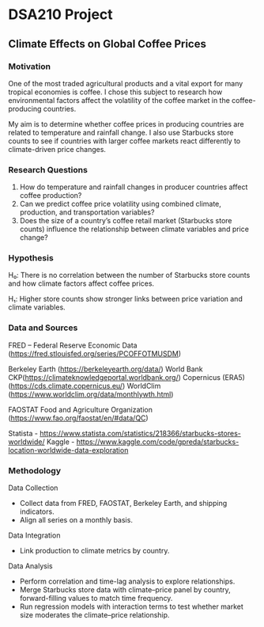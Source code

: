 # DSA210 Project  
## Climate Effects on Global Coffee Prices  

### Motivation  
One of the most traded agricultural products and a vital export for many tropical economies is coffee. I chose this subject to research how environmental factors affect the volatility of the coffee market in the coffee-producing countries.  
 
My aim is to determine whether coffee prices in producing countries are related to temperature and rainfall change. I also use Starbucks store counts to see if countries with larger coffee markets react differently to climate-driven price changes.

### Research Questions  
1. How do temperature and rainfall changes in producer countries affect coffee production?   
2. Can we predict coffee price volatility using combined climate, production, and transportation variables?
3. Does the size of a country’s coffee retail market (Starbucks store counts) influence the relationship between climate variables and price change?
### Hypothesis  
H₀: There is no correlation between the number of Starbucks store counts and how climate factors affect coffee prices. 

H₁: Higher store counts show stronger links between price variation and climate variables.

### Data and Sources  

FRED – Federal Reserve Economic Data (https://fred.stlouisfed.org/series/PCOFFOTMUSDM)

Berkeley Earth (https://berkeleyearth.org/data/) World Bank CKP(https://climateknowledgeportal.worldbank.org/) Copernicus (ERA5) (https://cds.climate.copernicus.eu/) WorldClim (https://www.worldclim.org/data/monthlywth.html)

FAOSTAT Food and Agriculture Organization (https://www.fao.org/faostat/en/#data/QC)

Statista - https://www.statista.com/statistics/218366/starbucks-stores-worldwide/ Kaggle - https://www.kaggle.com/code/gpreda/starbucks-location-worldwide-data-exploration
### Methodology  
Data Collection
- Collect data from FRED, FAOSTAT, Berkeley Earth, and shipping indicators.  
- Align all series on a monthly basis.  

Data Integration 
- Link production to climate metrics by country.  

Data Analysis
- Perform correlation and time-lag analysis to explore relationships.   
- Merge Starbucks store data with climate–price panel by country, forward-filling values to match time frequency.
- Run regression models with interaction terms to test whether market size moderates the climate–price relationship.
